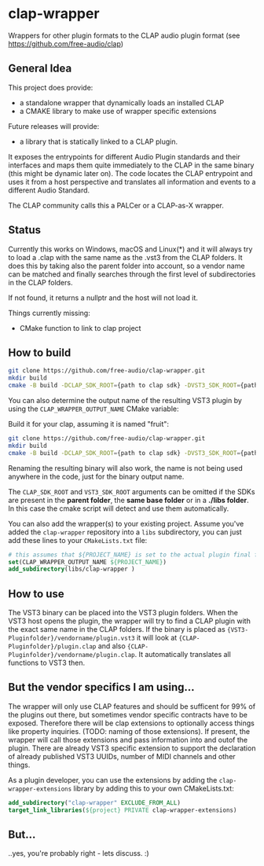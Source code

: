 # clap-wrapper
Wrappers for other plugin formats to the CLAP audio plugin format (see https://github.com/free-audio/clap)

## General Idea

This project does provide:
- a standalone wrapper that dynamically loads an installed CLAP
- a CMAKE library to make use of wrapper specific extensions

Future releases will provide:
- a library that is statically linked to a CLAP plugin.

It exposes the entrypoints for different Audio Plugin standards and their interfaces and maps them quite immediately to the CLAP in the same binary (this might be dynamic later on). The code locates the CLAP entrypoint and uses it from a host perspective and translates all information and events to a different Audio Standard.

The CLAP community calls this a PALCer or a CLAP-as-X wrapper.

## Status

Currently this works on Windows, macOS and Linux(*) and it will always try to load a .clap with the same name as the .vst3 from the CLAP folders. It does this by taking also the parent folder into account, so a vendor name can be matched and finally searches through the first level of subdirectories in the CLAP folders.

If not found, it returns a nullptr and the host will not load it.

Things currently missing:

- CMake function to link to clap project

## How to build

```bash
git clone https://github.com/free-audio/clap-wrapper.git
mkdir build
cmake -B build -DCLAP_SDK_ROOT={path to clap sdk} -DVST3_SDK_ROOT={path to vst3 sdk}
```

You can also determine the output name of the resulting VST3 plugin by using the `CLAP_WRAPPER_OUTPUT_NAME` CMake variable:

Build it for your clap, assuming it is named "fruit":

```bash
git clone https://github.com/free-audio/clap-wrapper.git
mkdir build
cmake -B build -DCLAP_SDK_ROOT={path to clap sdk} -DVST3_SDK_ROOT={path to vst3 sdk} -DCLAP_WRAPPER_OUTPUT_NAME=fruit
```

Renaming the resulting binary will also work, the name is not being used anywhere in the code, just for the binary output name.

The `CLAP_SDK_ROOT` and `VST3_SDK_ROOT` arguments can be omitted if the SDKs are present in the **parent folder**, the **same base folder** or in a **./libs folder**.
In this case the cmake script will detect and use them automatically.

You can also add the wrapper(s) to your existing project. Assume you've added the `clap-wrapper` repository into a `libs` subdirectory, you can just add these lines to your `CMakeLists.txt` file:

```cmake
# this assumes that ${PROJECT_NAME} is set to the actual plugin final filename 
set(CLAP_WRAPPER_OUTPUT_NAME ${PROJECT_NAME})
add_subdirectory(libs/clap-wrapper )
```

## How to use

The VST3 binary can be placed into the VST3 plugin folders. When the VST3 host opens the plugin, the wrapper will try to find a CLAP plugin
with the exact same name in the CLAP folders. If the binary is placed as `{VST3-Pluginfolder}/vendorname/plugin.vst3` it will look 
at `{CLAP-Pluginfolder}/plugin.clap` and also `{CLAP-Pluginfolder}/vendorname/plugin.clap`. It automatically translates all functions to VST3 then.

## But the vendor specifics I am using...

The wrapper will only use CLAP features and should be sufficent for 99% of the plugins out there, but sometimes vendor specific contracts have to be exposed. Therefore there will be clap extensions to optionally access things like property inquiries. (TODO: naming of those extensions). If present, the wrapper will call those extensions and pass information into and outof the plugin.
There are already VST3 specific extension to support the declaration of already published VST3 UUIDs, number of MIDI channels and other things.

As a plugin developer, you can use the extensions by adding the `clap-wrapper-extensions` library by adding this to your own CMakeLists.txt:

```cmake
add_subdirectory("clap-wrapper" EXCLUDE_FROM_ALL)
target_link_libraries(${project} PRIVATE clap-wrapper-extensions)
```

## But...

..yes, you're probably right - lets discuss. :)
